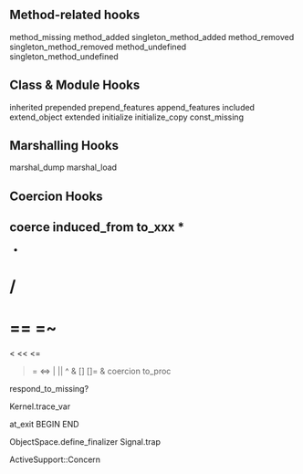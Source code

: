 ## Method-related hooks

method_missing
method_added
singleton_method_added
method_removed
singleton_method_removed
method_undefined
singleton_method_undefined

## Class & Module Hooks

inherited
prepended
prepend_features
append_features
included
extend_object
extended
initialize
initialize_copy
const_missing

## Marshalling Hooks

marshal_dump
marshal_load

## Coercion Hooks

coerce
induced_from
to_xxx
*
-
+
/
=
==
=~
===
<
<<
<=
>=
<=>
|
||
^
&
[]
[]=
& coercion to_proc

respond_to_missing?

Kernel.trace_var

at_exit
BEGIN
END

ObjectSpace.define_finalizer
Signal.trap

ActiveSupport::Concern
